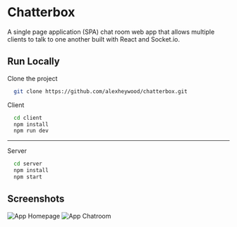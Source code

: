 # Chatterbox

A single page application (SPA) chat room web app that allows multiple clients to talk to one another built with React and Socket.io.

## Run Locally

Clone the project

```bash
  git clone https://github.com/alexheywood/chatterbox.git
```

Client

```bash
  cd client
  npm install
  npm run dev
```

---

Server

```bash
  cd server
  npm install
  npm start
```

## Screenshots

![App Homepage](https://i.imgur.com/aTgHYQX.png)
![App Chatroom](https://i.imgur.com/ijd2Xgl.png)
